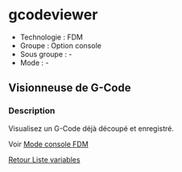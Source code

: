 # gcodeviewer

* Technologie : FDM
* Groupe : Option console
* Sous groupe : -
* Mode : -

## Visionneuse de G-Code

### Description

Visualisez un G-Code déjà découpé et enregistré.

Voir [Mode console FDM](../console/mode_console_fff.md)

[Retour Liste variables](variable_list.md)
